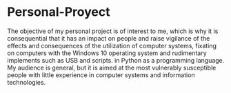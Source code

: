 # Personal-Proyect
The objective of my personal project is of interest to me, which is why it is consequential that it has an impact on people and raise vigilance of the effects and consequences of the utilization of computer systems, fixating on computers with the Windows 10 operating system and rudimentary implements such as USB and scripts. in Python as a programming language. My audience is general, but it is aimed at the most vulnerably susceptible people with little experience in computer systems and information technologies.

